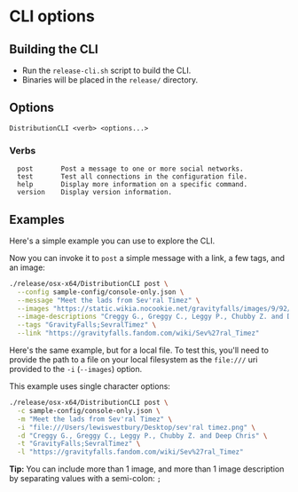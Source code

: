 # CLI options

## Building the CLI

* Run the `release-cli.sh` script to build the CLI.
* Binaries will be placed in the `release/` directory.

## Options

```text
DistributionCLI <verb> <options...>
```

### Verbs

```text
  post       Post a message to one or more social networks.
  test       Test all connections in the configuration file.
  help       Display more information on a specific command.
  version    Display version information.
```

## Examples

Here's a simple example you can use to explore the CLI.

Now you can invoke it to `post` a simple message with a link, a few tags, and an image:

```bash
./release/osx-x64/DistributionCLI post \
  --config sample-config/console-only.json \
  --message "Meet the lads from Sev'ral Timez" \
  --images "https://static.wikia.nocookie.net/gravityfalls/images/9/92/S1e17_show_end.png/revision/latest/scale-to-width-down/1000?cb=20130412112159" \
  --image-descriptions "Creggy G., Greggy C., Leggy P., Chubby Z. and Deep Chris" \
  --tags "GravityFalls;SevralTimez" \
  --link "https://gravityfalls.fandom.com/wiki/Sev%27ral_Timez"
```

Here's the same example, but for a local file. To test this, you'll need to provide the path to a file on your local filesystem as the `file:///` uri provided to the `-i` (`--images`) option. 

This example uses single character options:

```bash
./release/osx-x64/DistributionCLI post \
  -c sample-config/console-only.json \
  -m "Meet the lads from Sev'ral Timez" \
  -i "file:///Users/lewiswestbury/Desktop/sev'ral timez.png" \
  -d "Creggy G., Greggy C., Leggy P., Chubby Z. and Deep Chris" \
  -t "GravityFalls;SevralTimez" \
  -l "https://gravityfalls.fandom.com/wiki/Sev%27ral_Timez"
```

**Tip:** You can include more than 1 image, and more than 1 image description by separating values with a semi-colon: `;`


